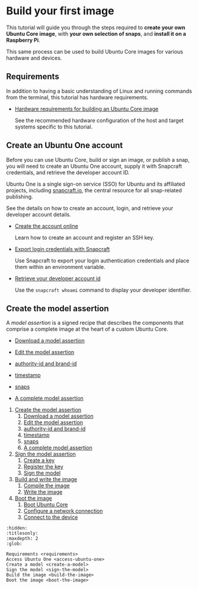 # Build your first image

This tutorial will guide you through the steps required to **create your own Ubuntu Core image**, with **your own selection of snaps**, and **install it on a Raspberry Pi**.  

This same process can be used to build Ubuntu Core images for various hardware and devices.

## Requirements

In addition to having a basic understanding of Linux and running commands from the terminal, this tutorial has hardware requirements.

* [Hardware requirements for building an Ubuntu Core image](requirements.md)

  See the recommended hardware configuration of the host and target systems specific to this tutorial.

## Create an Ubuntu One account

Before you can use Ubuntu Core, build or sign an image, or publish a snap, you will need to create an Ubuntu One account, supply it with Snapcraft credentials, and retrieve the developer account ID.

Ubuntu One is a single sign-on service (SSO) for Ubuntu and its affiliated projects, including [snapcraft.io](https://snapcraft.io), the central resource for all snap-related publishing.

See the details on how to create an account, login, and retrieve your developer account details.

* [Create the account online](access-ubuntu-one.md#create-an-ubuntu-one-account)

  Learn how to create an account and register an SSH key.

* [Export login credentials with Snapcraft](access-ubuntu-one.md#snapcraft-credentials)

  Use Snapcraft to export your login authentication credentials and place them within an environment variable.

* [Retrieve your developer account id](access-ubuntu-one.md#retrieve-your-developer-account-id)

  Use the `snapcraft whoami` command to display your developer identifier.

## Create the model assertion

A _model assertion_ is a signed recipe that describes the components that comprise a complete image at the heart of a custom Ubuntu Core.

* [Download a model assertion](create-a-model.md#download-a-model-file)

* [Edit the model assertion](create-a-model.md#edit-the-model-file)

* [authority-id and brand-id](create-a-model.md#authority-id-and-brand-id)

* [timestamp](create-a-model.md#timestamp)

* [snaps](create-a-model.md#snaps)

* [A complete model assertion](create-a-model.md#complete-model-example)



1. [Create the model assertion](create-a-model)
   1. [Download a model assertion](create-a-model.md#download-a-model-file)
   1. [Edit the model assertion](create-a-model.md#edit-the-model-file)
   1. [authority-id and brand-id](create-a-model.md#authority-id-and-brand-id)
   1. [timestamp](create-a-model.md#timestamp)
   1. [snaps](create-a-model.md#snaps)
   1. [A complete model assertion](create-a-model.md#complete-model-example)
1. [Sign the model assertion](sign-the-model)
   1. [Create a key](sign-the-model.md#create-a-key)
   1. [Register the key](sign-the-model.md#register-the-key)
   1. [Sign the model](sign-the-model.md#sign-the-model)
1. [Build and write the image](build-the-image)
   1. [Compile the image](build-the-image.md#compile-the-image)
   1. [Write the image](build-the-image.md#write-the-image)
1. [Boot the image](boot-the-image)
   1. [Boot Ubuntu Core](boot-the-image.md#boot-ubuntu-core)
   1. [Configure a network connection](boot-the-image.md#configure-a-network-connection)
   1. [Connect to the device](boot-the-image.md#connect-to-the-device)

```{toctree}
:hidden:
:titlesonly:
:maxdepth: 2
:glob:

Requirements <requirements>
Access Ubuntu One <access-ubuntu-one>
Create a model <create-a-model>
Sign the model <sign-the-model>
Build the image <build-the-image>
Boot the image <boot-the-image>
